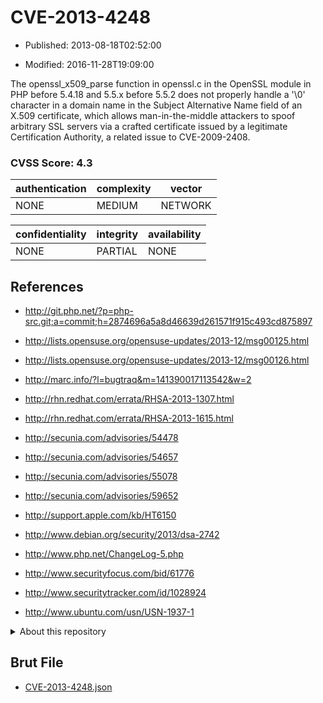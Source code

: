 # CVE-2013-4248

- Published: 2013-08-18T02:52:00

- Modified: 2016-11-28T19:09:00

The openssl_x509_parse function in openssl.c in the OpenSSL module in PHP before 5.4.18 and 5.5.x before 5.5.2 does not properly handle a '\0' character in a domain name in the Subject Alternative Name field of an X.509 certificate, which allows man-in-the-middle attackers to spoof arbitrary SSL servers via a crafted certificate issued by a legitimate Certification Authority, a related issue to CVE-2009-2408.

### CVSS Score: **4.3**

| authentication | complexity | vector |
| --- | --- | --- |
| NONE | MEDIUM | NETWORK |

| confidentiality | integrity | availability |
| --- | --- | --- |
| NONE | PARTIAL | NONE |

## References

* http://git.php.net/?p=php-src.git;a=commit;h=2874696a5a8d46639d261571f915c493cd875897

* http://lists.opensuse.org/opensuse-updates/2013-12/msg00125.html

* http://lists.opensuse.org/opensuse-updates/2013-12/msg00126.html

* http://marc.info/?l=bugtraq&m=141390017113542&w=2

* http://rhn.redhat.com/errata/RHSA-2013-1307.html

* http://rhn.redhat.com/errata/RHSA-2013-1615.html

* http://secunia.com/advisories/54478

* http://secunia.com/advisories/54657

* http://secunia.com/advisories/55078

* http://secunia.com/advisories/59652

* http://support.apple.com/kb/HT6150

* http://www.debian.org/security/2013/dsa-2742

* http://www.php.net/ChangeLog-5.php

* http://www.securityfocus.com/bid/61776

* http://www.securitytracker.com/id/1028924

* http://www.ubuntu.com/usn/USN-1937-1

<details>
<summary>About this repository</summary> 

  This repository is part of the project [Live Hack CVE](https://github.com/Live-Hack-CVE). Main website can be found [www.live-hack.org](https://www.live-hack.org) 
  
  Made by [Sn0wAlice](https://github.com/Sn0wAlice) for the people that care about security and need to have a feed of the latest CVEs. Hope you enjoy it, don't forget to star the repo and follow me on [Twitter](https://twitter.com/Sn0wAlice) and [Github](https://github.com/Sn0wAlice). And that is my [personnal website](https://www.alice-snow.me/)

  - [Home Page](https://github.com/Live-Hack-CVE)
  - [Framework](https://github.com/Live-Hack-CVE/cve-framework)
  - [CVE database](https://github.com/Live-Hack-CVE/full_database)
  - [Changelog](https://github.com/Live-Hack-CVE/Changelog)
</details>

## Brut File

* [CVE-2013-4248.json](https://raw.githubusercontent.com/Live-Hack-CVE/full_database/main/cves/2013/CVE-2013-4248.json)

